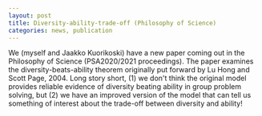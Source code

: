 ```yaml
---
layout: post
title: Diversity-ability-trade-off (Philosophy of Science)
categories: news, publication
---
```

We (myself and Jaakko Kuorikoski) have a new paper coming out in the Philosophy of Science (PSA2020/2021 proceedings). The paper examines the diversity-beats-ability theorem originally put forward by Lu Hong and Scott Page, 2004. Long story short, (1) we don't think the original model provides reliable evidence of diversity beating ability in group problem solving, but (2) we have an improved version of the model that can tell us something of interest about the trade-off between diversity and ability!
<!--more-->
